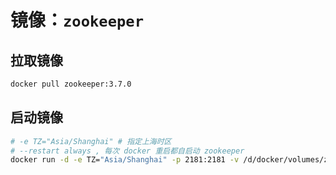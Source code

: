 # 镜像：`zookeeper`

## 拉取镜像

```bash
docker pull zookeeper:3.7.0
```

## 启动镜像

```bash
# -e TZ="Asia/Shanghai" # 指定上海时区 
# --restart always , 每次 docker 重启都自启动 zookeeper
docker run -d -e TZ="Asia/Shanghai" -p 2181:2181 -v /d/docker/volumes/zookeeper/data:/data -v /d/docker/volumes/zookeeper/datalog:/datalog -v /d/docker/volumes/zookeeper/logs:/logs --name zookeeper zookeeper:3.7.0
```
